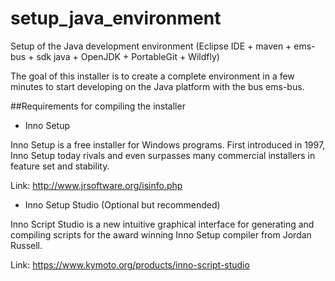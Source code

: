 setup_java_environment
====

Setup of the Java development environment (Eclipse IDE + maven + ems-bus + sdk java + OpenJDK + PortableGit + Wildfly)

The goal of this installer is to create a complete environment in a few minutes to start developing on the Java platform with the bus ems-bus.

##Requirements for compiling the installer

* Inno Setup

Inno Setup is a free installer for Windows programs. First introduced in 1997, Inno Setup today rivals and even surpasses many commercial installers in feature set and stability.

Link: http://www.jrsoftware.org/isinfo.php

* Inno Setup Studio (Optional but recommended) 

Inno Script Studio is a new intuitive graphical interface for generating and compiling scripts for the award winning Inno Setup compiler from Jordan Russell.

Link: https://www.kymoto.org/products/inno-script-studio

